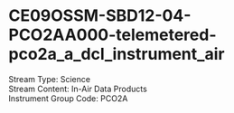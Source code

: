 # CE09OSSM-SBD12-04-PCO2AA000-telemetered-pco2a_a_dcl_instrument_air

Stream Type: Science<br>
Stream Content: In-Air Data Products<br>
Instrument Group Code: PCO2A<br>
